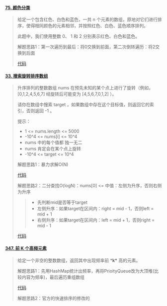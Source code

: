 #### [75. 颜色分类](https://leetcode-cn.com/problems/sort-colors/)

> 给定一个包含红色、白色和蓝色，一共 n 个元素的数组，原地对它们进行排序，使得相同颜色的元素相邻，并按照红色、白色、蓝色顺序排列。
>
> 此题中，我们使用整数 0、 1 和 2 分别表示红色、白色和蓝色。
>
> 解题思路1：第一次遍历到最后：将0交换到前面，第二次倒转遍历：将2交换到后面
>
> [代码](SortSearch01.java)

#### [33. 搜索旋转排序数组](https://leetcode-cn.com/problems/search-in-rotated-sorted-array/)

> 升序排列的整数数组 nums 在预先未知的某个点上进行了旋转（例如， [0,1,2,4,5,6,7] 经旋转后可能变为 [4,5,6,7,0,1,2] ）。
>
> 请你在数组中搜索 target ，如果数组中存在这个目标值，则返回它的索引，否则返回 -1 。
>
>  提示：
>
> - 1 <= nums.length <= 5000
> - -10^4 <= nums[i] <= 10^4
> - nums 中的每个值都 独一无二
> - nums 肯定会在某个点上旋转
> - -10^4 <= target <= 10^4
>
> 解题思路1：暴力求解O(N)
>
> [代码](SortSearch02.java)
>
> 解题思路2：二分查找O(logN)：nums[0] <= 中值：左侧为升序，否则右侧为升序
>
> > - 先判断mid是否等于target
> > - 左侧升序：如果target在区间内：right = mid - 1，否则left = mid + 1
> > - 右侧升序：如果target在区间内：left = mid + 1，否则right = mid - 1
>
> [代码](SortSearch.java)

#### [347. 前 K 个高频元素](https://leetcode-cn.com/problems/top-k-frequent-elements/)

> 给定一个非空的整数数组，返回其中出现频率前 ***k\*** 高的元素。
>
> 解题思路1：先用HashMap统计出频率，再将PrioityQueue改为大顶堆(比较内容为频率)，最后遍历重组数组
>
> [代码](SortSearch03.java)
>
> 解题思路2：官方的快速排序的修改的


